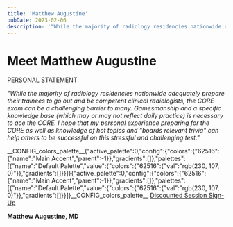 ```yaml
---
title: 'Matthew Augustine'
pubDate: 2023-02-06
description: '"While the majority of radiology residencies nationwide adequately prepare their trainees to go out and be competent clinical radiologists, the CORE exam c'
---
```


# Meet Matthew Augustine

PERSONAL STATEMENT

_"While the majority of radiology residencies nationwide adequately prepare their trainees to go out and be competent clinical radiologists, the CORE exam can be a challenging barrier to many. Gamesmanship and a specific knowledge base (which may or may not reflect daily practice) is necessary to ace the CORE. I hope that my personal experience preparing for the CORE as well as knowledge of hot topics and "boards relevant trivia" can help others to be successful on this stressful and challenging test."_

\_\_CONFIG_colors_palette\_\_{"active_palette":0,"config":{"colors":{"62516":{"name":"Main Accent","parent":-1}},"gradients":\[\]},"palettes":\[{"name":"Default Palette","value":{"colors":{"62516":{"val":"rgb(230, 107, 0)"}},"gradients":\[\]}}\]}{"active_palette":0,"config":{"colors":{"62516":{"name":"Main Accent","parent":-1}},"gradients":\[\]},"palettes":\[{"name":"Default Palette","value":{"colors":{"62516":{"val":"rgb(230, 107, 0)"}},"gradients":\[\]}}\]}\_\_CONFIG_colors_palette\_\_ [Discounted Session Sign-Up](/purchase-discounted-session/)

**Matthew Augustine, MD**
